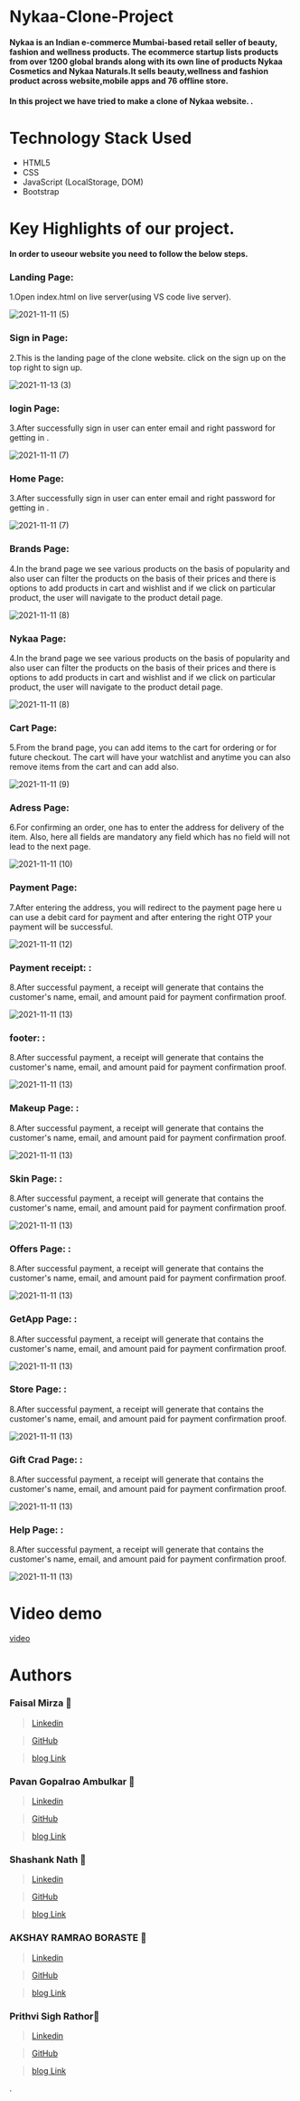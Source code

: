 # Nykaa-Clone-Project

#### Nykaa is an Indian e-commerce Mumbai-based retail seller of beauty, fashion and wellness products. The ecommerce startup lists products from over 1200 global brands along with its own line of products Nykaa Cosmetics and Nykaa Naturals.It sells beauty,wellness and fashion product across website,mobile apps and 76 offline store.

#### In this project we have tried to make a clone of Nykaa website. .


# Technology Stack Used 
* HTML5
* CSS
* JavaScript (LocalStorage, DOM)
* Bootstrap


# Key Highlights of our project.
#### In order to useour website you need to follow the below steps.
### Landing Page:

1.Open index.html on live server(using VS code live server).

![2021-11-11 (5)](https://github.com/faisal1205/Nykaa-Clone-Project/blob/master/landing%20page.png)

### Sign in Page:

2.This is the landing page of the clone website.
   click on the sign up on the top right to sign up.
   
![2021-11-13 (3)](https://github.com/faisal1205/Nykaa-Clone-Project/blob/master/sigin.png)

### login Page:

3.After successfully sign in user can enter email and right password for getting in .

![2021-11-11 (7)](https://github.com/faisal1205/Nykaa-Clone-Project/blob/master/login.png)

### Home Page:

3.After successfully sign in user can enter email and right password for getting in .

![2021-11-11 (7)](https://github.com/faisal1205/Nykaa-Clone-Project/blob/master/homepage.png)

### Brands Page:

4.In the brand page we see various products on the basis of popularity and also user can filter the products on the basis of their prices and there is options to add products in cart and wishlist and if we click on particular product, the user will navigate to the product detail page.

![2021-11-11 (8)](https://github.com/faisal1205/Nykaa-Clone-Project/blob/master/brands.png)

### Nykaa Page:

4.In the brand page we see various products on the basis of popularity and also user can filter the products on the basis of their prices and there is options to add products in cart and wishlist and if we click on particular product, the user will navigate to the product detail page.

![2021-11-11 (8)](https://github.com/faisal1205/Nykaa-Clone-Project/blob/master/nykaa%20products.png)

### Cart Page:

5.From the brand page, you can add items to the cart for ordering or for future checkout. The cart will have your watchlist and anytime you can also remove items from the cart and can add also.

![2021-11-11 (9)](https://github.com/faisal1205/Nykaa-Clone-Project/blob/master/cart.png)

### Adress Page:

6.For confirming an order, one has to enter the address for delivery of the item. Also, here all fields are mandatory any field which has no field will not lead to the next page.

![2021-11-11 (10)](https://github.com/faisal1205/Nykaa-Clone-Project/blob/master/adress.png)


### Payment Page:

7.After entering the address, you will redirect to the payment page here u can use a debit card for payment and after entering the right OTP your payment will be successful.

![2021-11-11 (12)](https://github.com/faisal1205/Nykaa-Clone-Project/blob/master/Payment%20Page.png)

### Payment receipt: :

8.After successful payment, a receipt will generate that contains the customer's name, email, and amount paid for payment confirmation proof.

![2021-11-11 (13)](https://github.com/faisal1205/Nykaa-Clone-Project/blob/master/Payment%20Receipt.png)


### footer: :

8.After successful payment, a receipt will generate that contains the customer's name, email, and amount paid for payment confirmation proof.

![2021-11-11 (13)](https://github.com/faisal1205/Nykaa-Clone-Project/blob/master/footer%20(2).png)


### Makeup Page: :

8.After successful payment, a receipt will generate that contains the customer's name, email, and amount paid for payment confirmation proof.

![2021-11-11 (13)](https://github.com/faisal1205/Nykaa-Clone-Project/blob/master/makeup.png)

### Skin Page: :

8.After successful payment, a receipt will generate that contains the customer's name, email, and amount paid for payment confirmation proof.

![2021-11-11 (13)](https://github.com/faisal1205/Nykaa-Clone-Project/blob/master/skin%20(3).png)


### Offers Page: :

8.After successful payment, a receipt will generate that contains the customer's name, email, and amount paid for payment confirmation proof.

![2021-11-11 (13)](https://github.com/faisal1205/Nykaa-Clone-Project/blob/master/offers.png)


### GetApp Page: :

8.After successful payment, a receipt will generate that contains the customer's name, email, and amount paid for payment confirmation proof.

![2021-11-11 (13)](https://github.com/faisal1205/Nykaa-Clone-Project/blob/master/get%20app.png)


### Store Page: :

8.After successful payment, a receipt will generate that contains the customer's name, email, and amount paid for payment confirmation proof.

![2021-11-11 (13)](https://github.com/faisal1205/Nykaa-Clone-Project/blob/master/store.png)


### Gift Crad Page: :

8.After successful payment, a receipt will generate that contains the customer's name, email, and amount paid for payment confirmation proof.

![2021-11-11 (13)](https://github.com/faisal1205/Nykaa-Clone-Project/blob/master/gift%20card.png)


### Help Page: :

8.After successful payment, a receipt will generate that contains the customer's name, email, and amount paid for payment confirmation proof.

![2021-11-11 (13)](https://github.com/faisal1205/Nykaa-Clone-Project/blob/master/help.png)




# Video demo
[video](https://youtu.be/_P6wfJMxXvk
)


# Authors

### Faisal Mirza :boy:
>  [Linkedin](https://www.linkedin.com/in/faisal-baig-mirza-6a48a1155/)

>  [GitHub](https://github.com/faisal1205)

>  [blog Link](https://github.com/faisal1205)

### Pavan Gopalrao Ambulkar :boy:
> [Linkedin](https://www.linkedin.com/in/gaurav-maihuria/)

> [GitHub](https://github.com/gaurav16-lang)

>  [blog Link]()

### Shashank Nath :boy:
> [Linkedin](http://www.linkedin.com/in/kalpit-sharma1998)

> [GitHub](https://github.com/Kalpit1998)

>  [blog Link]()

### AKSHAY RAMRAO BORASTE :boy:
> [Linkedin](https://www.linkedin.com/in/vishnu-dutta-90baba20b/)

> [GitHub](https://github.com/vishnudutta1)

>  [blog Link]()

### Prithvi Sigh Rathor:boy:
> [Linkedin](https://www.linkedin.com/in/ambika-kumari-5aa792165)

> [GitHub](https://github.com/ambika13kumari)

>  [blog Link]()





. 
